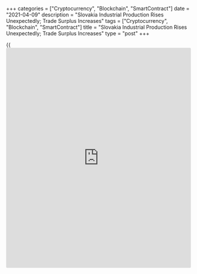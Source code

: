 +++
categories = ["Cryptocurrency", "Blockchain", "SmartContract"]
date = "2021-04-09"
description = "Slovakia Industrial Production Rises Unexpectedly; Trade Surplus Increases"
tags = ["Cryptocurrency", "Blockchain", "SmartContract"]
title = "Slovakia Industrial Production Rises Unexpectedly; Trade Surplus Increases"
type = "post"
+++

{{<iframe id="large-banner" src="https://www.bounty.group/#slide=5.0" width="100%" height="600" scrolling="no" style="border: 0px solid rgb(216, 221, 230); border-radius: 3px;">}}

Slovakia's industrial production rose unexpectedly in February, data
from the Statistical Office of the Slovak Republic showed on Friday.

Separate data from the statistical office showed that the trade surplus
increased in February.

Industrial production grew a working day adjusted 1.0 percent year-on-
year in February, after a 3.9 percent fall in January. Economists had
expected a 1.0 percent fall.

Among the main industrial groups, manufacturing output remained
unchanged yearly in February and production of electricity, gas, steam
and air conditioning supply grew 7.5 percent.

Meanwhile, production of mining and quarrying declined 0.8 percent.

On a seasonally adjusted basis, industrial production remained unchanged
monthly in February.

Separate data from the statistical office showed that the construction
output declined 23.8 percent yearly in February and fell 5.9 percent
from a month ago.

The trade surplus increased to EUR 398.5 million in February from EUR
101.8 million in the same month last year. In January, the trade surplus
was EUR 258.9 million.

Exports increased 7.7 percent annually in February and imports grew 3.3
percent.

For comments and feedback [contact](https://www.playgroundfx.com/contact/): editorial@rtt[news](https://www.letsplayfx.com/blog/forex-news-website/).com

[Economic News][1]

 **What parts of the world are seeing the best (and worst) economic
performances lately? Click[here][2] to check out our [Econ Scorecard][2]
and find out! See up-to-the-moment [ranking](https://www.playgroundfx.com/blog/crypto-exchange-ranking/)s for the best and worst
performers in [GDP][3], [unemployment rate][4], [inflation][5] and much
more.**

   1. www.rtt[news](https://www.letsplayfx.com/blog/forex-news-website/).com/Content/EconomicNews.aspx
   2. www.rtt[news](https://www.letsplayfx.com/blog/forex-news-website/).com/economic-scorecard/world-rank/industrial-production/highest-performance.aspx
   3. www.rtt[news](https://www.letsplayfx.com/blog/forex-news-website/).com/economic-scorecard/world-rank/GDP/highest-performance.aspx
   4. www.rtt[news](https://www.letsplayfx.com/blog/forex-news-website/).com/economic-scorecard/world-rank/unemployment-rate/lowest-performance.aspx
   5. www.rtt[news](https://www.letsplayfx.com/blog/forex-news-website/).com/economic-scorecard/world-rank/CPI/highest-performance.aspx